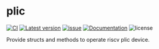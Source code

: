 ﻿# plic

[![CI](https://github.com/YdrMaster/plic/actions/workflows/workflow.yml/badge.svg?branch=main)](https://github.com/YdrMaster/plic/actions)
[![Latest version](https://img.shields.io/crates/v/plic.svg)](https://crates.io/crates/plic)
[![issue](https://img.shields.io/github/issues/YdrMaster/plic)](https://github.com/YdrMaster/plic/issues)
[![Documentation](https://docs.rs/plic/badge.svg)](https://docs.rs/plic)
![license](https://img.shields.io/github/license/YdrMaster/plic)

Provide structs and methods to operate riscv plic device.
